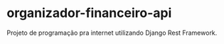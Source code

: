 # organizador-financeiro-api

Projeto de programação pra internet utilizando Django Rest Framework.
